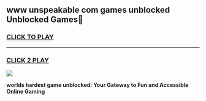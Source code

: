 
## www unspeakable com games unblocked Unblocked Games👋
<h3>
<a href="https://premium.freeplayer.one?title=www_unspeakable_com_games_unblocked&ref=16F">CLICK TO PLAY</a></h3>
<hr>

<h3>
<a href="https://premium.freeplayer.one?title=www_unspeakable_com_games_unblocked&ref=16F">CLICK 2 PLAY</a>
  
</h3>

<a href="https://premium.freeplayer.one?title=www_unspeakable_com_games_unblocked&ref=16F/"><img src="https://clearcache.store/games.png"></a>


**worlds hardest game unblocked: Your Gateway to Fun and Accessible Online Gaming**

